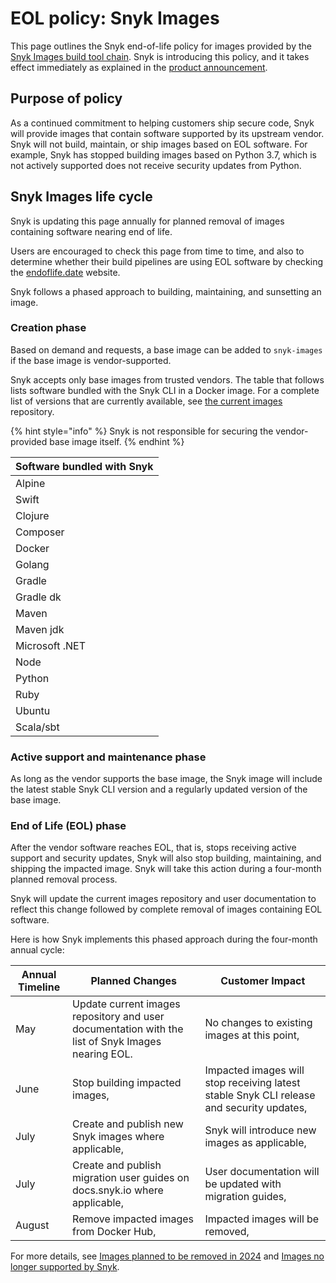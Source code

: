 # EOL policy: Snyk Images

This page outlines the Snyk end-of-life policy for images provided by the [Snyk Images build tool chain](https://github.com/snyk/snyk-images). Snyk is introducing this policy, and it takes effect immediately as explained in the [product announcement](https://updates.snyk.io/important-update-on-snyk-images-obsolete-software-packages-294548).

## Purpose of policy

As a continued commitment to helping customers ship secure code, Snyk will provide images that contain software supported by its upstream vendor. Snyk will not build, maintain, or ship images based on EOL software. For example, Snyk has stopped building images based on Python 3.7, which is not actively supported does not receive security updates from Python.&#x20;

## Snyk Images life cycle

Snyk is updating this page annually for planned removal of images containing software nearing end of life.&#x20;

Users are encouraged to check this page from time to time, and also to determine whether their build pipelines are using EOL software by checking the [endoflife.date](https://endoflife.date/) website.&#x20;

Snyk follows a phased approach to building, maintaining, and sunsetting an image.&#x20;

### Creation phase

Based on demand and requests, a base image can be added to `snyk-images` if the base image is vendor-supported.

Snyk accepts only base images from trusted vendors. The table that follows lists software bundled with the Snyk CLI in a Docker image.  For a complete list of versions that are currently available, see [the current images](https://github.com/snyk/snyk-images/tree/master?tab=readme-ov-file#current-images) repository.&#x20;

{% hint style="info" %}
Snyk is not responsible for securing the vendor-provided base image itself.
{% endhint %}

| Software bundled with Snyk |
| -------------------------- |
| Alpine                     |
| Swift                      |
| Clojure                    |
| Composer                   |
| Docker                     |
| Golang                     |
| Gradle                     |
| Gradle dk                  |
| Maven                      |
| Maven jdk                  |
| Microsoft .NET             |
| Node                       |
| Python                     |
| Ruby                       |
| Ubuntu                     |
| Scala/sbt                  |

### Active support and maintenance phase

As long as the vendor supports the base image, the Snyk image will include the latest stable Snyk CLI version and a regularly updated version of the base image. &#x20;

### End of Life (EOL) phase

After the vendor software reaches EOL, that is, stops receiving active support and security updates, Snyk will also stop building, maintaining, and shipping the impacted image. Snyk will take this action during a four-month planned removal process.&#x20;

Snyk will update the current images repository and user documentation to reflect this change followed by complete removal of images containing EOL software.

Here is how Snyk implements this phased approach during the four-month annual cycle:

| Annual Timeline | Planned Changes                                                                                   | Customer Impact                                                                          |
| --------------- | ------------------------------------------------------------------------------------------------- | ---------------------------------------------------------------------------------------- |
| May             | Update current images repository and user documentation with the list of Snyk Images nearing EOL. | No changes to existing images at this point,                                             |
| June            | Stop building impacted images,                                                                    | Impacted images will stop receiving latest stable Snyk CLI release and security updates, |
| July            | Create and publish new Snyk images where applicable,                                              | Snyk will introduce new images as applicable,                                            |
| July            | Create and publish migration user guides on docs.snyk.io where applicable,                        | User documentation will be updated with migration guides,                                |
| August          | Remove impacted images from Docker Hub,                                                           | Impacted images will be removed,                                                         |

For more details, see [Images planned to be removed in 2024](../../../scm-ide-and-ci-cd-workflow-and-integrations/snyk-ci-cd-integrations/eol-policy-snyk-images/images-planned-to-be-removed-in-2024.md) and [Images no longer supported by Snyk](../../../scm-ide-and-ci-cd-workflow-and-integrations/snyk-ci-cd-integrations/eol-policy-snyk-images/images-no-longer-supported-by-snyk.md).
